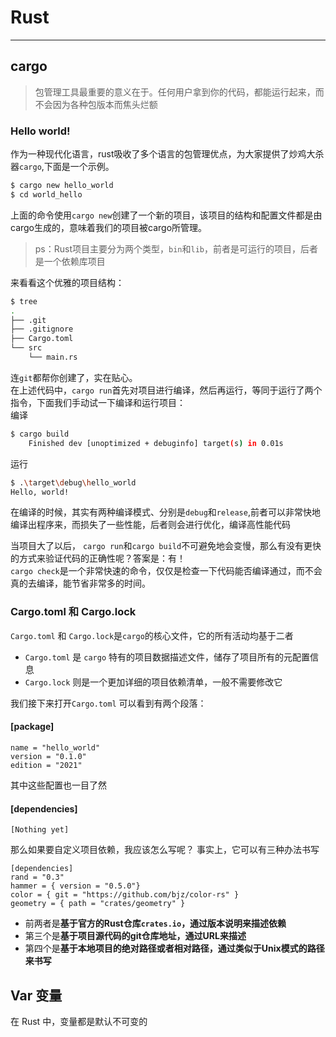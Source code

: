 # Rust
-----
## cargo
> 包管理工具最重要的意义在于。任何用户拿到你的代码，都能运行起来，而不会因为各种包版本而焦头烂额
### Hello world!
作为一种现代化语言，rust吸收了多个语言的包管理优点，为大家提供了炒鸡大杀器`cargo`,下面是一个示例。 
```bash
$ cargo new hello_world
$ cd world_hello
```
上面的命令使用`cargo new`创建了一个新的项目，该项目的结构和配置文件都是由cargo生成的，意味着我们的项目被cargo所管理。
>ps：Rust项目主要分为两个类型，`bin`和`lib`，前者是可运行的项目，后者是一个依赖库项目
  
来看看这个优雅的项目结构：
```bash
$ tree
.
├── .git
├── .gitignore
├── Cargo.toml
└── src
    └── main.rs
```
连`git`都帮你创建了，实在贴心。  
在上述代码中，`cargo run`首先对项目进行编译，然后再运行，等同于运行了两个指令，下面我们手动试一下编译和运行项目：  
编译
```bash
$ cargo build
    Finished dev [unoptimized + debuginfo] target(s) in 0.01s
```
运行
```bash
$ .\target\debug\hello_world 
Hello, world!
```
在编译的时候，其实有两种编译模式、分别是`debug`和`release`,前者可以非常快地编译出程序来，而损失了一些性能，后者则会进行优化，编译高性能代码
  
当项目大了以后， `cargo run`和`cargo build`不可避免地会变慢，那么有没有更快的方式来验证代码的正确性呢？答案是：有！  
`cargo check`是一个非常快速的命令，仅仅是检查一下代码能否编译通过，而不会真的去编译，能节省非常多的时间。  

### Cargo.toml 和 Cargo.lock  
  
`Cargo.toml` 和 `Cargo.lock`是`cargo`的核心文件，它的所有活动均基于二者
  
- `Cargo.toml` 是 `cargo` 特有的项目数据描述文件，储存了项目所有的元配置信息  
- `Cargo.lock` 则是一个更加详细的项目依赖清单，一般不需要修改它  
  
我们接下来打开`Cargo.toml`
可以看到有两个段落：  
#### [package]
```
name = "hello_world"
version = "0.1.0"
edition = "2021"
```
其中这些配置也一目了然
#### [dependencies]
```
[Nothing yet]
```
那么如果要自定义项目依赖，我应该怎么写呢？
事实上，它可以有三种办法书写
```
[dependencies]
rand = "0.3"
hammer = { version = "0.5.0"}
color = { git = "https://github.com/bjz/color-rs" }
geometry = { path = "crates/geometry" }
```
- 前两者是**基于官方的Rust仓库`crates.io`，通过版本说明来描述依赖**
- 第三个是**基于项目源代码的git仓库地址，通过URL来描述**
- 第四个是**基于本地项目的绝对路径或者相对路径，通过类似于Unix模式的路径来书写**
  
## Var 变量
在 Rust 中，变量都是默认不可变的
